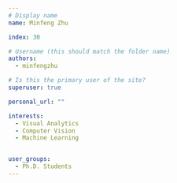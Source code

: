 ```yaml
---
# Display name
name: Minfeng Zhu

index: 30

# Username (this should match the folder name)
authors:
  - minfengzhu

# Is this the primary user of the site?
superuser: true

personal_url: ""

interests:
  - Visual Analytics
  - Computer Vision
  - Machine Learning


user_groups:
  - Ph.D. Students
---
```

